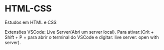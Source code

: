 # HTML-CSS
Estudos em HTML e CSS

Extensões VSCode:
Live Server(Abri um server local). Para ativar:(Crlt + Shift + P = para abrir o terminal do VSCode e digitar: live server: open with server).
